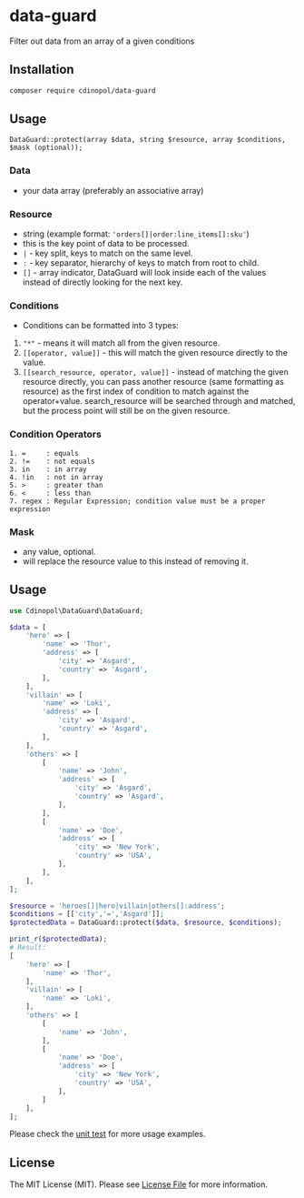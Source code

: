 # data-guard
Filter out data from an array of a given conditions

## Installation
```sh
composer require cdinopol/data-guard
```

## Usage
```
DataGuard::protect(array $data, string $resource, array $conditions, $mask (optional));
```

### Data
- your data array (preferably an associative array)

### Resource
- string (example format: `'orders[]|order:line_items[]:sku'`)
- this is the key point of data to be processed.
- `|` - key split, keys to match on the same level.
- `:` - key separator, hierarchy of keys to match from root to child.
- `[]` - array indicator, DataGuard will look inside each of the values instead of directly looking for the next key.

### Conditions
- Conditions can be formatted into 3 types:
1. `"*"` - means it will match all from the given resource.
2. `[[operator, value]]` - this will match the given resource directly to the value.
3. `[[search_resource, operator, value]]` - instead of matching the given resource directly, you can pass another resource (same formatting as resource) as the first index of condition to match against the operator+value. search_resource will be searched through and matched, but the process point will still be on the given resource.

### Condition Operators
```
1. =     : equals
2. !=    : not equals
3. in    : in array
4. !in   : not in array
5. >     : greater than
6. <     : less than
7. regex : Regular Expression; condition value must be a proper expression
```

### Mask
- any value, optional.
- will replace the resource value to this instead of removing it.

## Usage
```php
use Cdinopol\DataGuard\DataGuard;

$data = [
    'hero' => [
        'name' => 'Thor',
        'address' => [
            'city' => 'Asgard',
            'country' => 'Asgard',
        ],
    ],
    'villain' => [
        'name' => 'Loki',
        'address' => [
            'city' => 'Asgard',
            'country' => 'Asgard',
        ],
    ],
    'others' => [
        [
            'name' => 'John',
            'address' => [
                'city' => 'Asgard',
                'country' => 'Asgard',
            ],
        ],
        [
            'name' => 'Doe',
            'address' => [
                'city' => 'New York',
                'country' => 'USA',
            ],
        ],
    ],
];

$resource = 'heroes[]|hero|villain|others[]:address';
$conditions = [['city','=','Asgard']];
$protectedData = DataGuard::protect($data, $resource, $conditions);

print_r($protectedData);
# Result:
[
    'hero' => [
        'name' => 'Thor',
    ],
    'villain' => [
        'name' => 'Loki',
    ],
    'others' => [
        [
            'name' => 'John',
        ],
        [
            'name' => 'Doe',
            'address' => [
                'city' => 'New York',
                'country' => 'USA',
            ],
        ]
    ],
];
```

Please check the [unit test](tests/DataGuardTest.php) for more usage examples.

## License
The MIT License (MIT). Please see [License File](LICENSE) for more information.